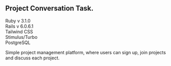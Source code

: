 <h2>Project Conversation Task.</h2>

Ruby v 3.1.0<br/>
Rails v 6.0.6.1<br/>
Tailwind CSS<br/>
Stimulus/Turbo<br/>
PostgreSQL<br/>

<p>
  Simple project management platform, where users can sign up, join projects and discuss each project.
</p>


